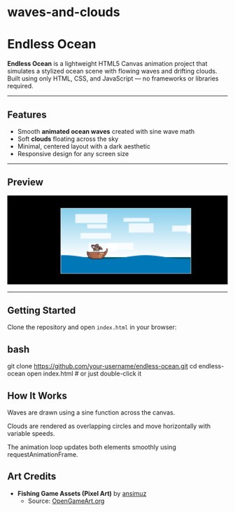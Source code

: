 # waves-and-clouds
#  Endless Ocean

**Endless Ocean** is a lightweight HTML5 Canvas animation project that simulates a stylized ocean scene with flowing waves and drifting clouds. Built using only HTML, CSS, and JavaScript — no frameworks or libraries required.

---

##  Features

- Smooth **animated ocean waves** created with sine wave math
- Soft **clouds** floating across the sky
- Minimal, centered layout with a dark aesthetic
- Responsive design for any screen size

---

##  Preview

![Screenshot](preview.png) 

---

## Getting Started

Clone the repository and open `index.html` in your browser:

## bash
git clone https://github.com/your-username/endless-ocean.git
cd endless-ocean
open index.html  # or just double-click it

## How It Works

 Waves are drawn using a sine function across the canvas.

 Clouds are rendered as overlapping circles and move horizontally with variable speeds.

 The animation loop updates both elements smoothly using requestAnimationFrame.

##  Art Credits

- **Fishing Game Assets (Pixel Art)** by [ansimuz](https://ansimuz.itch.io/)
  - Source: [OpenGameArt.org](https://opengameart.org/content/fishing-game-assets-pixel-art)
